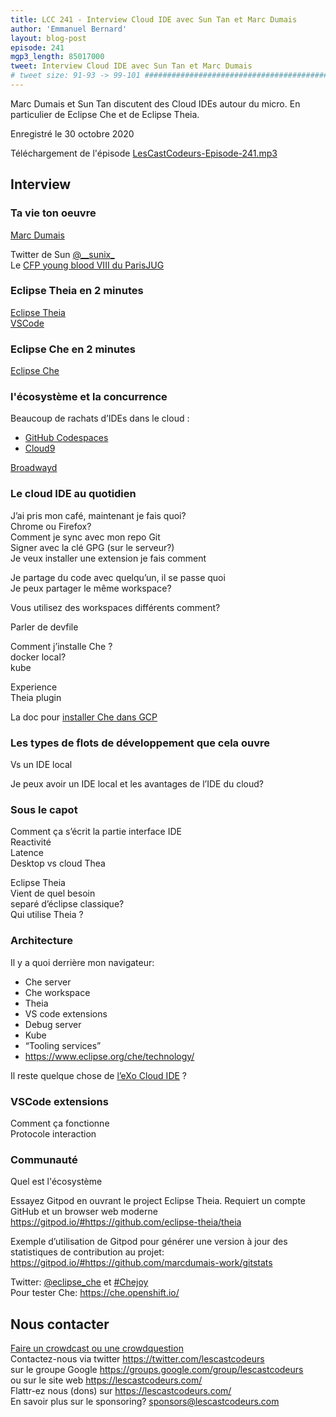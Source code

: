 ```yaml
---
title: LCC 241 - Interview Cloud IDE avec Sun Tan et Marc Dumais
author: 'Emmanuel Bernard'
layout: blog-post
episode: 241
mgp3_length: 85017000
tweet: Interview Cloud IDE avec Sun Tan et Marc Dumais
# tweet size: 91-93 -> 99-101 #######################################################################
---
```

Marc Dumais et Sun Tan discutent des Cloud IDEs autour du micro. En particulier de Eclipse Che et de Eclipse Theia.

Enregistré le 30 octobre 2020  

Téléchargement de l'épisode [LesCastCodeurs-Episode-241.mp3](http://traffic.libsyn.com/lescastcodeurs/LesCastCodeurs-Episode-241.mp3)  

## Interview

### Ta vie ton oeuvre

[Marc Dumais](https://projects.eclipse.org/user/2334)  

Twitter de Sun [@\_\_sunix\_](https://twitter.com/__sunix_)  
Le [CFP young blood VIII du ParisJUG](https://docs.google.com/forms/d/e/1FAIpQLSfLfo2R96VH-gnUdc2moIrOmG-fqCN2l0X0896GK_JvpsmC8Q/viewform)  

### Eclipse Theia en 2 minutes

[Eclipse Theia](https://theia-ide.org/)  
[VSCode](https://code.visualstudio.com/)  

### Eclipse Che en 2 minutes

[Eclipse Che](https://www.eclipse.org/che/)  

### l'écosystème et la concurrence

Beaucoup de rachats d’IDEs dans le cloud :

- [GitHub Codespaces](https://github.com/features/codespaces)  
- [Cloud9](https://aws.amazon.com/cloud9/)

[Broadwayd](https://developer.gnome.org/gtk3/stable/broadwayd.html)  


### Le cloud IDE au quotidien

J’ai pris mon café, maintenant je fais quoi?  
Chrome ou Firefox?  
Comment je sync avec mon repo Git  
Signer avec la clé GPG (sur le serveur?)  
Je veux installer une extension je fais comment  

Je partage du code avec quelqu’un, il se passe quoi  
Je peux partager le même workspace?  

Vous utilisez des workspaces différents comment?  

Parler de devfile  

Comment j’installe Che ?  
docker local?  
kube  

Experience  
Theia plugin  

La doc pour [installer Che dans GCP](https://www.eclipse.org/che/docs/che-7/installation-guide/installing-che-on-google-cloud-platform/)  

### Les types de flots de développement que cela ouvre

Vs un IDE local

Je peux avoir un IDE local et les avantages de l’IDE du cloud?

### Sous le capot

Comment ça s’écrit la partie interface IDE  
Reactivité  
Latence  
Desktop vs cloud Thea  

Eclipse Theia  
Vient de quel besoin  
separé d’éclipse classique?  
Qui utilise Theia ?  

### Architecture

Il y a quoi derrière mon navigateur:

* Che server  
* Che workspace  
* Theia  
* VS code extensions
* Debug server
* Kube
* “Tooling services”
* <https://www.eclipse.org/che/technology/>

Il reste quelque chose de [l’eXo Cloud IDE](https://www.exoplatform.com/blog/2011/07/20/exo-cloud-ide-first-to-support-java-direct-paas-deployments-for-developers/) ?

### VSCode extensions

Comment ça fonctionne  
Protocole interaction

### Communauté

Quel est l'écosystème  

Essayez Gitpod en ouvrant le project Eclipse Theia. Requiert un compte GitHub et un browser web moderne <https://gitpod.io/#https://github.com/eclipse-theia/theia>

Exemple d’utilisation de Gitpod pour générer une version à jour des statistiques de contribution au projet: 
<https://gitpod.io/#https://github.com/marcdumais-work/gitstats>

Twitter: [@eclipse_che](https://twitter.com/eclipse_che) et [\#Chejoy](https://twitter.com/search?q=%40eclipse_che%20%23chejoy&src=typed_query&f=live)  
Pour tester Che: <https://che.openshift.io/> 

## Nous contacter

[Faire un crowdcast ou une crowdquestion](https://lescastcodeurs.com/crowdcasting/)  
Contactez-nous via twitter <https://twitter.com/lescastcodeurs>  
sur le groupe Google <https://groups.google.com/group/lescastcodeurs>  
ou sur le site web <https://lescastcodeurs.com/>  
Flattr-ez nous (dons) sur <https://lescastcodeurs.com/>  
En savoir plus sur le sponsoring? <sponsors@lescastcodeurs.com>

